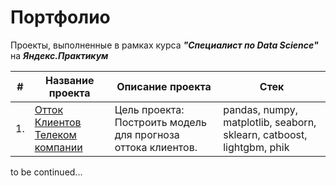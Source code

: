 # Портфолио  
  

Проекты, выполненные в рамках курса ***"Специалист по Data Science"*** на ***Яндекс.Практикум***  
  
  
|#  |Название проекта    |Описание проекта              |Стек
|---|--------------------|------------------------------|--------------------
|1.|[Отток Клиентов Телеком компании](https://github.com/kormeg/portfolio/tree/main/telecom_final)|Цель проекта: Построить модель для прогноза оттока клиентов.|pandas, numpy, matplotlib, seaborn, sklearn, catboost, lightgbm, phik 
  
  
to be continued...
